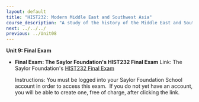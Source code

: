 ```yaml
---
layout: default
title: "HIST232: Modern Middle East and Southwest Asia"
course_description: "A study of the history of the Middle East and Southwest Asia from the end of WWI to the present. Subjects include: European imperialism, nationalism, the creation of modern nation-states."
next: ../../../
previous: ../Unit08
---
```

**Unit 9: Final Exam** <span id="9"></span> 
-   **Final Exam: The Saylor Foundation's HIST232 Final Exam**
    Link: The Saylor Foundation's [HIST232 Final
    Exam](http://school.saylor.org/mod/quiz/view.php?id=326)  
      
     Instructions: You must be logged into your Saylor Foundation School
    account in order to access this <span class="il">exam</span>.  If
    you do not yet have an account, you will be able to create one, free
    of charge, after clicking the link.


